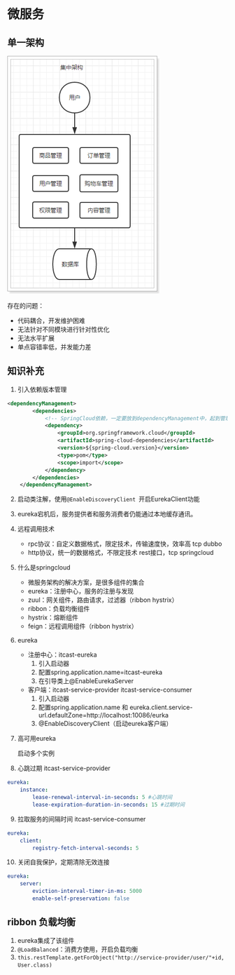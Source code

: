 # 微服务

## 单一架构

![1525529091749](assets/1525529091749.png)

存在的问题：

- 代码耦合，开发维护困难
- 无法针对不同模块进行针对性优化
- 无法水平扩展
- 单点容错率低，并发能力差

## 知识补充

1. 引入依赖版本管理

```xml
<dependencyManagement>
		<dependencies>
            <!-- SpringCloud依赖，一定要放到dependencyManagement中，起到管理版本的作用即可 -->
			<dependency>
				<groupId>org.springframework.cloud</groupId>
				<artifactId>spring-cloud-dependencies</artifactId>
				<version>${spring-cloud.version}</version>
				<type>pom</type>
				<scope>import</scope>
			</dependency>
		</dependencies>
	</dependencyManagement>
```

2. 启动类注解，使用`@EnableDiscoveryClient `开启EurekaClient功能

3. eureka宕机后，服务提供者和服务消费者仍能通过本地缓存通讯。

4. 远程调用技术
   + rpc协议：自定义数据格式，限定技术，传输速度快，效率高 tcp dubbo
   + http协议，统一的数据格式，不限定技术 rest接口，tcp springcloud
   
5. 什么是springcloud
   + 微服务架构的解决方案，是很多组件的集合
   + eureka：注册中心，服务的注册与发现
   + zuul：网关组件，路由请求，过滤器（ribbon hystrix）
   + ribbon：负载均衡组件
   + hystrix：熔断组件
   + feign：远程调用组件（ribbon hystrix）
   
6. eureka
   + 注册中心：itcast-eureka
     1. 引入启动器
     2. 配置spring.application.name=itcast-eureka
     3. 在引导类上@EnableEurekaServer
   + 客户端：itcast-service-provider itcast-service-consumer
     1. 引入启动器
     2. 配置spring.application.name 和 eureka.client.service-url.defaultZone=http://localhost:10086/eurka
     3. @EnableDiscoveryClient（启动eureka客户端）
   
7. 高可用eureka

   启动多个实例

8. 心跳过期 itcast-service-provider

```yaml
eureka:
	instance:
		lease-renewal-interval-in-seconds: 5 #心跳时间
		lease-expiration-duration-in-seconds: 15 #过期时间
```

9. 拉取服务的间隔时间 itcast-service-consumer

```yaml
eureka:
	client:
		registry-fetch-interval-seconds: 5
```

10. 关闭自我保护，定期清除无效连接

```yaml
eureka:
	server:
		eviction-interval-timer-in-ms: 5000
		enable-self-preservation: false
```

## ribbon 负载均衡

1. eureka集成了该组件
2. `@LoadBalanced`：消费方使用，开启负载均衡
3. `this.restTemplate.getForObject("http://service-provider/user/"+id, User.class)`

 
